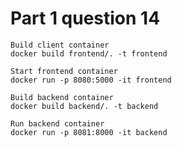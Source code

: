 
# Part 1 question 14

    Build client container
    docker build frontend/. -t frontend 

    Start frontend container
    docker run -p 8080:5000 -it frontend

    Build backend container
    docker build backend/. -t backend

    Run backend container
    docker run -p 8081:8000 -it backend 
